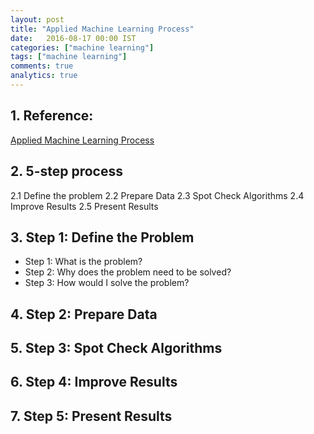 ```yaml
---
layout: post
title: "Applied Machine Learning Process"
date:   2016-08-17 00:00 IST
categories: ["machine learning"]
tags: ["machine learning"]
comments: true
analytics: true
---
```


<span/>

## 1. Reference:

[Applied Machine Learning Process](http://machinelearningmastery.com/process-for-working-through-machine-learning-problems/)

## 2. 5-step process

2.1 Define the problem
2.2 Prepare Data
2.3 Spot Check Algorithms
2.4 Improve Results
2.5 Present Results

## 3. Step 1: Define the Problem

* Step 1: What is the problem?
* Step 2: Why does the problem need to be solved?
* Step 3: How would I solve the problem?

## 4. Step 2: Prepare Data

## 5. Step 3: Spot Check Algorithms

## 6. Step 4: Improve Results

## 7. Step 5: Present Results
